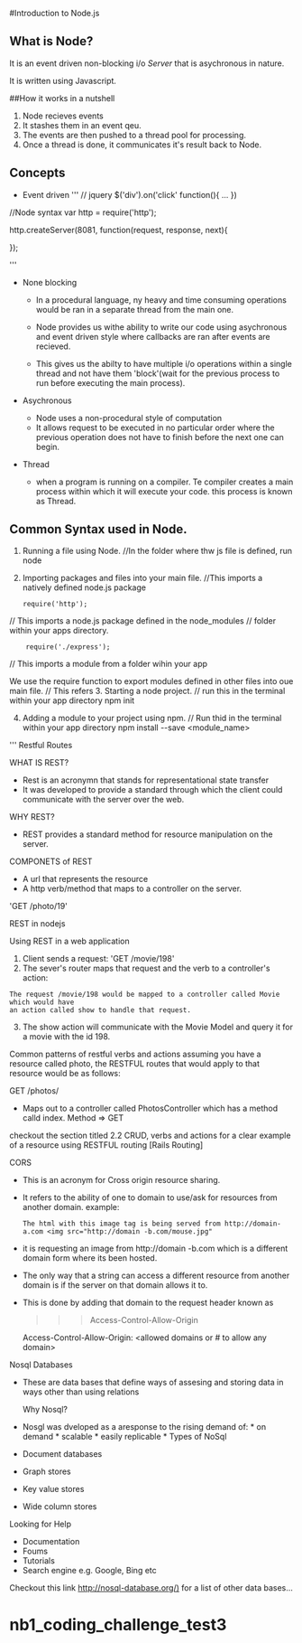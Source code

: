 #Introduction to Node.js

What is Node?
------------

It is an event driven non-blocking i/o *Server* that is asychronous in nature.

It is written using Javascript.

##How it works in a nutshell

1.	Node recieves events
2.	It stashes them in an event qeu.
3.	The events are then pushed to a thread pool
	for processing.
4.	Once a thread is done, it communicates it's result 		back to Node.

## Concepts

-	Event driven
'''
// jquery
$('div').on('click' function(){
	...
})

//Node syntax
var http = require('http');

http.createServer(8081, function(request, response, next){
	
});

'''
-	None blocking
	-	In a procedural language, ny heavy and time consuming operations would
		be ran in a separate thread from the main one.

	-	Node provides us withe ability to write our code using asychronous and event driven style where callbacks are ran after events are recieved.
	-	This gives us the abilty to have multiple i/o operations within a single thread and not have them 'block'(wait for the previous process 
		to run before executing the main process).

-	Asychronous
 	-	Node uses a non-procedural style of computation
 	-	It allows request to be executed in no 	particular order
 		where the previous operation does not have to finish before
 		the next one can begin.

-	Thread
	-	when a program is running on a compiler. Te compiler creates a main
		process within which it will execute your code. this process is known as Thread.

## Common Syntax used in Node.
1.	Running a file using Node.
//In the folder where thw js file is defined, run node <filename>

2.	Importing packages and files into your main file.
//This imports a natively defined node.js package

		require('http');

//	This imports a node.js package defined in the node_modules
//	folder within your apps directory.
		
		require('./express');

//	This imports a module from a folder wihin your app

We use the require function to export modules defined in other files into oue main file.
//	This refers
3.	Starting a node project.
//	run this in the terminal within your app directory
		npm init

4.	Adding a module to your project using npm.
//	Run thid in the terminal within your app directory
		npm install --save <module_name>

'''
Restful Routes

WHAT IS REST?

-	Rest is an acronymn that stands for representational state transfer
-	It was developed to provide a standard through which the client could communicate 		with the server over the web.


WHY REST?
-	REST provides a standard method for resource manipulation on the server.

COMPONETS of REST

-	A url that represents the resource
-	A http verb/method that maps to a controller on the server.

'GET /photo/19'

REST in nodejs

Using REST in a web application
1.	Client sends a request: 'GET /movie/198'
2.	The sever's router maps that request and the verb to a controller's action:
```
The request /movie/198 would be mapped to a controller called Movie which would have
an action called show to handle that request.

```
3.	The show action will communicate with the Movie Model and query it for a movie with the id 198.

Common patterns of restful verbs and actions
assuming you have a resource called photo, the RESTFUL routes that would apply to that resource would be as follows:

GET /photos/

-	Maps out to a controller called PhotosController which has a method calld index.
Method => GET

checkout the section titled 2.2 CRUD, verbs and actions for a clear example of a resource  using RESTFUL routing [Rails Routing]

CORS

-	This is an acronym for Cross origin resource sharing.
-	It refers to the ability of one to domain to use/ask for resources
	from another domain.
		example:

		The html with this image tag is being served from http://domain-a.com <img src="http://domain -b.com/mouse.jpg" 

-	it is requesting an image from http://domain -b.com which is a different domain form 	 where its been hosted.
-	The only way that a string can access a different resource from another domain is if 
	the server on that domain allows it to.
-	This is done by adding that domain to the request header known as 
	>>>Access-Control-Allow-Origin

	Access-Control-Allow-Origin: <allowed domains or # to allow any domain>



Nosql Databases

-	These are data bases that define ways of assesing and storing data in ways other
	than using relations

	Why Nosql?

-	Nosgl was dveloped as a aresponse to the rising demand of:
		* on demand
		* scalable
		* easily replicable
		* 
Types of NoSql

-	Document databases
-	Graph stores
-	Key value stores
-	Wide column stores

Looking for Help
-	Documentation
-	Foums
-	Tutorials
-	Search engine e.g. Google, Bing etc


Checkout this link <http://nosql-database.org/)> for a list of other data bases...


# nb1_coding_challenge_test3
